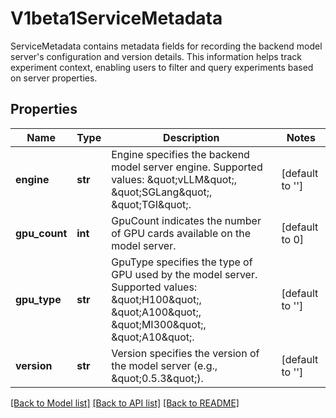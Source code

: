 # V1beta1ServiceMetadata

ServiceMetadata contains metadata fields for recording the backend model server's configuration and version details. This information helps track experiment context, enabling users to filter and query experiments based on server properties.

## Properties

| Name          | Type    | Description                                                                                                                                                   | Notes           |
|---------------|---------|---------------------------------------------------------------------------------------------------------------------------------------------------------------|-----------------|
| **engine**    | **str** | Engine specifies the backend model server engine. Supported values: \&quot;vLLM\&quot;, \&quot;SGLang\&quot;, \&quot;TGI\&quot;.                              | [default to ''] |
| **gpu_count** | **int** | GpuCount indicates the number of GPU cards available on the model server.                                                                                     | [default to 0]  |
| **gpu_type**  | **str** | GpuType specifies the type of GPU used by the model server. Supported values: \&quot;H100\&quot;, \&quot;A100\&quot;, \&quot;MI300\&quot;, \&quot;A10\&quot;. | [default to ''] |
| **version**   | **str** | Version specifies the version of the model server (e.g., \&quot;0.5.3\&quot;).                                                                                | [default to ''] |

[[Back to Model list]](../README.md#documentation-for-models) [[Back to API list]](../README.md#documentation-for-api-endpoints) [[Back to README]](../README.md)
